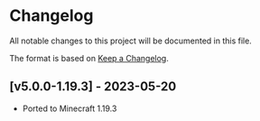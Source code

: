 # Changelog
All notable changes to this project will be documented in this file.

The format is based on [Keep a Changelog].

## [v5.0.0-1.19.3] - 2023-05-20
- Ported to Minecraft 1.19.3

[Keep a Changelog]: https://keepachangelog.com/en/1.0.0/
